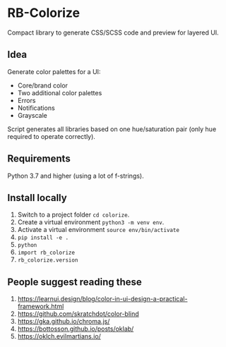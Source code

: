 # RB-Colorize

Compact library to generate CSS/SCSS code and preview for layered UI.

## Idea

Generate color palettes for a UI:

- Core/brand color
- Two additional color palettes
- Errors
- Notifications
- Grayscale

Script generates all libraries based on one hue/saturation pair (only hue required to operate correctly).

## Requirements

Python 3.7 and higher (using a lot of f-strings).

## Install locally

1. Switch to a project folder `cd colorize`.
1. Create a virtual environment `python3 -m venv env`.
1. Activate a virtual environment `source env/bin/activate`
1. `pip install -e .`
1. `python`
1. `import rb_colorize`
2. `rb_colorize.version`

## People suggest reading these

1. https://learnui.design/blog/color-in-ui-design-a-practical-framework.html
2. https://github.com/skratchdot/color-blind
3. https://gka.github.io/chroma.js/
4. https://bottosson.github.io/posts/oklab/
5. https://oklch.evilmartians.io/